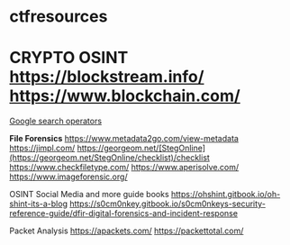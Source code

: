 # ctfresources

**CRYPTO OSINT**
https://blockstream.info/
https://www.blockchain.com/
=======================
[Google search operators](https://docs.google.com/document/d/12-FWvfGdz4MMOOCFl_4TFeMqPzZqomwYH5ivP1Gkyno/preview?hgd=1)

**File Forensics**
https://www.metadata2go.com/view-metadata
https://jimpl.com/
https://georgeom.net/[StegOnline](https://georgeom.net/StegOnline/checklist)/checklist
https://www.checkfiletype.com/
https://www.aperisolve.com/
https://www.imageforensic.org/

OSINT Social Media and more guide books
https://ohshint.gitbook.io/oh-shint-its-a-blog
https://s0cm0nkey.gitbook.io/s0cm0nkeys-security-reference-guide/dfir-digital-forensics-and-incident-response


Packet Analysis
https://apackets.com/
https://packettotal.com/
